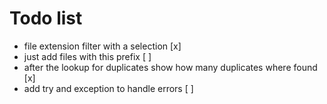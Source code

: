 # Todo list
* file extension filter with a selection [x]
* just add files with this prefix  [ ]
* after the lookup for duplicates show how many duplicates where found [x]
* add try and exception to handle errors [ ]

